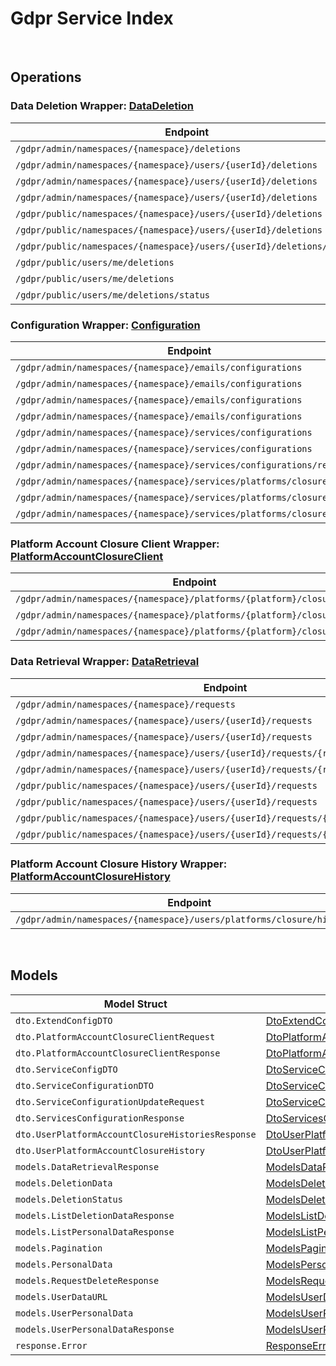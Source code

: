 # Gdpr Service Index

&nbsp;

## Operations

### Data Deletion Wrapper:  [DataDeletion](../../services-api/pkg/service/gdpr/dataDeletion.go)
| Endpoint | Method | ID | Class | Wrapper | Example |
|---|---|---|---|---|---|
| `/gdpr/admin/namespaces/{namespace}/deletions` | GET | AdminGetListDeletionDataRequestShort | [AdminGetListDeletionDataRequestShort](../../gdpr-sdk/pkg/gdprclient/data_deletion/data_deletion_client.go) | [AdminGetListDeletionDataRequestShort](../../services-api/pkg/service/gdpr/dataDeletion.go) | [AdminGetListDeletionDataRequestShort](../../samples/cli/cmd/gdpr/dataDeletion/adminGetListDeletionDataRequest.go) |
| `/gdpr/admin/namespaces/{namespace}/users/{userId}/deletions` | GET | AdminGetUserAccountDeletionRequestShort | [AdminGetUserAccountDeletionRequestShort](../../gdpr-sdk/pkg/gdprclient/data_deletion/data_deletion_client.go) | [AdminGetUserAccountDeletionRequestShort](../../services-api/pkg/service/gdpr/dataDeletion.go) | [AdminGetUserAccountDeletionRequestShort](../../samples/cli/cmd/gdpr/dataDeletion/adminGetUserAccountDeletionRequest.go) |
| `/gdpr/admin/namespaces/{namespace}/users/{userId}/deletions` | POST | AdminSubmitUserAccountDeletionRequestShort | [AdminSubmitUserAccountDeletionRequestShort](../../gdpr-sdk/pkg/gdprclient/data_deletion/data_deletion_client.go) | [AdminSubmitUserAccountDeletionRequestShort](../../services-api/pkg/service/gdpr/dataDeletion.go) | [AdminSubmitUserAccountDeletionRequestShort](../../samples/cli/cmd/gdpr/dataDeletion/adminSubmitUserAccountDeletionRequest.go) |
| `/gdpr/admin/namespaces/{namespace}/users/{userId}/deletions` | DELETE | AdminCancelUserAccountDeletionRequestShort | [AdminCancelUserAccountDeletionRequestShort](../../gdpr-sdk/pkg/gdprclient/data_deletion/data_deletion_client.go) | [AdminCancelUserAccountDeletionRequestShort](../../services-api/pkg/service/gdpr/dataDeletion.go) | [AdminCancelUserAccountDeletionRequestShort](../../samples/cli/cmd/gdpr/dataDeletion/adminCancelUserAccountDeletionRequest.go) |
| `/gdpr/public/namespaces/{namespace}/users/{userId}/deletions` | POST | PublicSubmitUserAccountDeletionRequestShort | [PublicSubmitUserAccountDeletionRequestShort](../../gdpr-sdk/pkg/gdprclient/data_deletion/data_deletion_client.go) | [PublicSubmitUserAccountDeletionRequestShort](../../services-api/pkg/service/gdpr/dataDeletion.go) | [PublicSubmitUserAccountDeletionRequestShort](../../samples/cli/cmd/gdpr/dataDeletion/publicSubmitUserAccountDeletionRequest.go) |
| `/gdpr/public/namespaces/{namespace}/users/{userId}/deletions` | DELETE | PublicCancelUserAccountDeletionRequestShort | [PublicCancelUserAccountDeletionRequestShort](../../gdpr-sdk/pkg/gdprclient/data_deletion/data_deletion_client.go) | [PublicCancelUserAccountDeletionRequestShort](../../services-api/pkg/service/gdpr/dataDeletion.go) | [PublicCancelUserAccountDeletionRequestShort](../../samples/cli/cmd/gdpr/dataDeletion/publicCancelUserAccountDeletionRequest.go) |
| `/gdpr/public/namespaces/{namespace}/users/{userId}/deletions/status` | GET | PublicGetUserAccountDeletionStatusShort | [PublicGetUserAccountDeletionStatusShort](../../gdpr-sdk/pkg/gdprclient/data_deletion/data_deletion_client.go) | [PublicGetUserAccountDeletionStatusShort](../../services-api/pkg/service/gdpr/dataDeletion.go) | [PublicGetUserAccountDeletionStatusShort](../../samples/cli/cmd/gdpr/dataDeletion/publicGetUserAccountDeletionStatus.go) |
| `/gdpr/public/users/me/deletions` | POST | PublicSubmitMyAccountDeletionRequestShort | [PublicSubmitMyAccountDeletionRequestShort](../../gdpr-sdk/pkg/gdprclient/data_deletion/data_deletion_client.go) | [PublicSubmitMyAccountDeletionRequestShort](../../services-api/pkg/service/gdpr/dataDeletion.go) | [PublicSubmitMyAccountDeletionRequestShort](../../samples/cli/cmd/gdpr/dataDeletion/publicSubmitMyAccountDeletionRequest.go) |
| `/gdpr/public/users/me/deletions` | DELETE | PublicCancelMyAccountDeletionRequestShort | [PublicCancelMyAccountDeletionRequestShort](../../gdpr-sdk/pkg/gdprclient/data_deletion/data_deletion_client.go) | [PublicCancelMyAccountDeletionRequestShort](../../services-api/pkg/service/gdpr/dataDeletion.go) | [PublicCancelMyAccountDeletionRequestShort](../../samples/cli/cmd/gdpr/dataDeletion/publicCancelMyAccountDeletionRequest.go) |
| `/gdpr/public/users/me/deletions/status` | GET | PublicGetMyAccountDeletionStatusShort | [PublicGetMyAccountDeletionStatusShort](../../gdpr-sdk/pkg/gdprclient/data_deletion/data_deletion_client.go) | [PublicGetMyAccountDeletionStatusShort](../../services-api/pkg/service/gdpr/dataDeletion.go) | [PublicGetMyAccountDeletionStatusShort](../../samples/cli/cmd/gdpr/dataDeletion/publicGetMyAccountDeletionStatus.go) |

### Configuration Wrapper:  [Configuration](../../services-api/pkg/service/gdpr/configuration.go)
| Endpoint | Method | ID | Class | Wrapper | Example |
|---|---|---|---|---|---|
| `/gdpr/admin/namespaces/{namespace}/emails/configurations` | GET | GetAdminEmailConfigurationShort | [GetAdminEmailConfigurationShort](../../gdpr-sdk/pkg/gdprclient/configuration/configuration_client.go) | [GetAdminEmailConfigurationShort](../../services-api/pkg/service/gdpr/configuration.go) | [GetAdminEmailConfigurationShort](../../samples/cli/cmd/gdpr/configuration/getAdminEmailConfiguration.go) |
| `/gdpr/admin/namespaces/{namespace}/emails/configurations` | PUT | UpdateAdminEmailConfigurationShort | [UpdateAdminEmailConfigurationShort](../../gdpr-sdk/pkg/gdprclient/configuration/configuration_client.go) | [UpdateAdminEmailConfigurationShort](../../services-api/pkg/service/gdpr/configuration.go) | [UpdateAdminEmailConfigurationShort](../../samples/cli/cmd/gdpr/configuration/updateAdminEmailConfiguration.go) |
| `/gdpr/admin/namespaces/{namespace}/emails/configurations` | POST | SaveAdminEmailConfigurationShort | [SaveAdminEmailConfigurationShort](../../gdpr-sdk/pkg/gdprclient/configuration/configuration_client.go) | [SaveAdminEmailConfigurationShort](../../services-api/pkg/service/gdpr/configuration.go) | [SaveAdminEmailConfigurationShort](../../samples/cli/cmd/gdpr/configuration/saveAdminEmailConfiguration.go) |
| `/gdpr/admin/namespaces/{namespace}/emails/configurations` | DELETE | DeleteAdminEmailConfigurationShort | [DeleteAdminEmailConfigurationShort](../../gdpr-sdk/pkg/gdprclient/configuration/configuration_client.go) | [DeleteAdminEmailConfigurationShort](../../services-api/pkg/service/gdpr/configuration.go) | [DeleteAdminEmailConfigurationShort](../../samples/cli/cmd/gdpr/configuration/deleteAdminEmailConfiguration.go) |
| `/gdpr/admin/namespaces/{namespace}/services/configurations` | GET | AdminGetServicesConfigurationShort | [AdminGetServicesConfigurationShort](../../gdpr-sdk/pkg/gdprclient/configuration/configuration_client.go) | [AdminGetServicesConfigurationShort](../../services-api/pkg/service/gdpr/configuration.go) | [AdminGetServicesConfigurationShort](../../samples/cli/cmd/gdpr/configuration/adminGetServicesConfiguration.go) |
| `/gdpr/admin/namespaces/{namespace}/services/configurations` | PUT | AdminUpdateServicesConfigurationShort | [AdminUpdateServicesConfigurationShort](../../gdpr-sdk/pkg/gdprclient/configuration/configuration_client.go) | [AdminUpdateServicesConfigurationShort](../../services-api/pkg/service/gdpr/configuration.go) | [AdminUpdateServicesConfigurationShort](../../samples/cli/cmd/gdpr/configuration/adminUpdateServicesConfiguration.go) |
| `/gdpr/admin/namespaces/{namespace}/services/configurations/reset` | DELETE | AdminResetServicesConfigurationShort | [AdminResetServicesConfigurationShort](../../gdpr-sdk/pkg/gdprclient/configuration/configuration_client.go) | [AdminResetServicesConfigurationShort](../../services-api/pkg/service/gdpr/configuration.go) | [AdminResetServicesConfigurationShort](../../samples/cli/cmd/gdpr/configuration/adminResetServicesConfiguration.go) |
| `/gdpr/admin/namespaces/{namespace}/services/platforms/closure/config` | GET | AdminGetPlatformAccountClosureServicesConfigurationShort | [AdminGetPlatformAccountClosureServicesConfigurationShort](../../gdpr-sdk/pkg/gdprclient/configuration/configuration_client.go) | [AdminGetPlatformAccountClosureServicesConfigurationShort](../../services-api/pkg/service/gdpr/configuration.go) | [AdminGetPlatformAccountClosureServicesConfigurationShort](../../samples/cli/cmd/gdpr/configuration/adminGetPlatformAccountClosureServicesConfiguration.go) |
| `/gdpr/admin/namespaces/{namespace}/services/platforms/closure/config` | PUT | AdminUpdatePlatformAccountClosureServicesConfigurationShort | [AdminUpdatePlatformAccountClosureServicesConfigurationShort](../../gdpr-sdk/pkg/gdprclient/configuration/configuration_client.go) | [AdminUpdatePlatformAccountClosureServicesConfigurationShort](../../services-api/pkg/service/gdpr/configuration.go) | [AdminUpdatePlatformAccountClosureServicesConfigurationShort](../../samples/cli/cmd/gdpr/configuration/adminUpdatePlatformAccountClosureServicesConfiguration.go) |
| `/gdpr/admin/namespaces/{namespace}/services/platforms/closure/config` | DELETE | AdminResetPlatformAccountClosureServicesConfigurationShort | [AdminResetPlatformAccountClosureServicesConfigurationShort](../../gdpr-sdk/pkg/gdprclient/configuration/configuration_client.go) | [AdminResetPlatformAccountClosureServicesConfigurationShort](../../services-api/pkg/service/gdpr/configuration.go) | [AdminResetPlatformAccountClosureServicesConfigurationShort](../../samples/cli/cmd/gdpr/configuration/adminResetPlatformAccountClosureServicesConfiguration.go) |

### Platform Account Closure Client Wrapper:  [PlatformAccountClosureClient](../../services-api/pkg/service/gdpr/platformAccountClosureClient.go)
| Endpoint | Method | ID | Class | Wrapper | Example |
|---|---|---|---|---|---|
| `/gdpr/admin/namespaces/{namespace}/platforms/{platform}/closure/client` | GET | AdminGetPlatformAccountClosureClientShort | [AdminGetPlatformAccountClosureClientShort](../../gdpr-sdk/pkg/gdprclient/platform_account_closure_client/platform_account_closure_client_client.go) | [AdminGetPlatformAccountClosureClientShort](../../services-api/pkg/service/gdpr/platformAccountClosureClient.go) | [AdminGetPlatformAccountClosureClientShort](../../samples/cli/cmd/gdpr/platformAccountClosureClient/adminGetPlatformAccountClosureClient.go) |
| `/gdpr/admin/namespaces/{namespace}/platforms/{platform}/closure/client` | POST | AdminUpdatePlatformAccountClosureClientShort | [AdminUpdatePlatformAccountClosureClientShort](../../gdpr-sdk/pkg/gdprclient/platform_account_closure_client/platform_account_closure_client_client.go) | [AdminUpdatePlatformAccountClosureClientShort](../../services-api/pkg/service/gdpr/platformAccountClosureClient.go) | [AdminUpdatePlatformAccountClosureClientShort](../../samples/cli/cmd/gdpr/platformAccountClosureClient/adminUpdatePlatformAccountClosureClient.go) |
| `/gdpr/admin/namespaces/{namespace}/platforms/{platform}/closure/client` | DELETE | AdminDeletePlatformAccountClosureClientShort | [AdminDeletePlatformAccountClosureClientShort](../../gdpr-sdk/pkg/gdprclient/platform_account_closure_client/platform_account_closure_client_client.go) | [AdminDeletePlatformAccountClosureClientShort](../../services-api/pkg/service/gdpr/platformAccountClosureClient.go) | [AdminDeletePlatformAccountClosureClientShort](../../samples/cli/cmd/gdpr/platformAccountClosureClient/adminDeletePlatformAccountClosureClient.go) |

### Data Retrieval Wrapper:  [DataRetrieval](../../services-api/pkg/service/gdpr/dataRetrieval.go)
| Endpoint | Method | ID | Class | Wrapper | Example |
|---|---|---|---|---|---|
| `/gdpr/admin/namespaces/{namespace}/requests` | GET | AdminGetListPersonalDataRequestShort | [AdminGetListPersonalDataRequestShort](../../gdpr-sdk/pkg/gdprclient/data_retrieval/data_retrieval_client.go) | [AdminGetListPersonalDataRequestShort](../../services-api/pkg/service/gdpr/dataRetrieval.go) | [AdminGetListPersonalDataRequestShort](../../samples/cli/cmd/gdpr/dataRetrieval/adminGetListPersonalDataRequest.go) |
| `/gdpr/admin/namespaces/{namespace}/users/{userId}/requests` | GET | AdminGetUserPersonalDataRequestsShort | [AdminGetUserPersonalDataRequestsShort](../../gdpr-sdk/pkg/gdprclient/data_retrieval/data_retrieval_client.go) | [AdminGetUserPersonalDataRequestsShort](../../services-api/pkg/service/gdpr/dataRetrieval.go) | [AdminGetUserPersonalDataRequestsShort](../../samples/cli/cmd/gdpr/dataRetrieval/adminGetUserPersonalDataRequests.go) |
| `/gdpr/admin/namespaces/{namespace}/users/{userId}/requests` | POST | AdminRequestDataRetrievalShort | [AdminRequestDataRetrievalShort](../../gdpr-sdk/pkg/gdprclient/data_retrieval/data_retrieval_client.go) | [AdminRequestDataRetrievalShort](../../services-api/pkg/service/gdpr/dataRetrieval.go) | [AdminRequestDataRetrievalShort](../../samples/cli/cmd/gdpr/dataRetrieval/adminRequestDataRetrieval.go) |
| `/gdpr/admin/namespaces/{namespace}/users/{userId}/requests/{requestDate}` | DELETE | AdminCancelUserPersonalDataRequestShort | [AdminCancelUserPersonalDataRequestShort](../../gdpr-sdk/pkg/gdprclient/data_retrieval/data_retrieval_client.go) | [AdminCancelUserPersonalDataRequestShort](../../services-api/pkg/service/gdpr/dataRetrieval.go) | [AdminCancelUserPersonalDataRequestShort](../../samples/cli/cmd/gdpr/dataRetrieval/adminCancelUserPersonalDataRequest.go) |
| `/gdpr/admin/namespaces/{namespace}/users/{userId}/requests/{requestDate}/generate` | POST | AdminGeneratePersonalDataURLShort | [AdminGeneratePersonalDataURLShort](../../gdpr-sdk/pkg/gdprclient/data_retrieval/data_retrieval_client.go) | [AdminGeneratePersonalDataURLShort](../../services-api/pkg/service/gdpr/dataRetrieval.go) | [AdminGeneratePersonalDataURLShort](../../samples/cli/cmd/gdpr/dataRetrieval/adminGeneratePersonalDataURL.go) |
| `/gdpr/public/namespaces/{namespace}/users/{userId}/requests` | GET | PublicGetUserPersonalDataRequestsShort | [PublicGetUserPersonalDataRequestsShort](../../gdpr-sdk/pkg/gdprclient/data_retrieval/data_retrieval_client.go) | [PublicGetUserPersonalDataRequestsShort](../../services-api/pkg/service/gdpr/dataRetrieval.go) | [PublicGetUserPersonalDataRequestsShort](../../samples/cli/cmd/gdpr/dataRetrieval/publicGetUserPersonalDataRequests.go) |
| `/gdpr/public/namespaces/{namespace}/users/{userId}/requests` | POST | PublicRequestDataRetrievalShort | [PublicRequestDataRetrievalShort](../../gdpr-sdk/pkg/gdprclient/data_retrieval/data_retrieval_client.go) | [PublicRequestDataRetrievalShort](../../services-api/pkg/service/gdpr/dataRetrieval.go) | [PublicRequestDataRetrievalShort](../../samples/cli/cmd/gdpr/dataRetrieval/publicRequestDataRetrieval.go) |
| `/gdpr/public/namespaces/{namespace}/users/{userId}/requests/{requestDate}` | DELETE | PublicCancelUserPersonalDataRequestShort | [PublicCancelUserPersonalDataRequestShort](../../gdpr-sdk/pkg/gdprclient/data_retrieval/data_retrieval_client.go) | [PublicCancelUserPersonalDataRequestShort](../../services-api/pkg/service/gdpr/dataRetrieval.go) | [PublicCancelUserPersonalDataRequestShort](../../samples/cli/cmd/gdpr/dataRetrieval/publicCancelUserPersonalDataRequest.go) |
| `/gdpr/public/namespaces/{namespace}/users/{userId}/requests/{requestDate}/generate` | POST | PublicGeneratePersonalDataURLShort | [PublicGeneratePersonalDataURLShort](../../gdpr-sdk/pkg/gdprclient/data_retrieval/data_retrieval_client.go) | [PublicGeneratePersonalDataURLShort](../../services-api/pkg/service/gdpr/dataRetrieval.go) | [PublicGeneratePersonalDataURLShort](../../samples/cli/cmd/gdpr/dataRetrieval/publicGeneratePersonalDataURL.go) |

### Platform Account Closure History Wrapper:  [PlatformAccountClosureHistory](../../services-api/pkg/service/gdpr/platformAccountClosureHistory.go)
| Endpoint | Method | ID | Class | Wrapper | Example |
|---|---|---|---|---|---|
| `/gdpr/admin/namespaces/{namespace}/users/platforms/closure/histories` | GET | AdminGetUserPlatformAccountClosureHistoriesShort | [AdminGetUserPlatformAccountClosureHistoriesShort](../../gdpr-sdk/pkg/gdprclient/platform_account_closure_history/platform_account_closure_history_client.go) | [AdminGetUserPlatformAccountClosureHistoriesShort](../../services-api/pkg/service/gdpr/platformAccountClosureHistory.go) | [AdminGetUserPlatformAccountClosureHistoriesShort](../../samples/cli/cmd/gdpr/platformAccountClosureHistory/adminGetUserPlatformAccountClosureHistories.go) |


&nbsp;  

## Models

| Model Struct | Class |
|---|---|
| `dto.ExtendConfigDTO` | [DtoExtendConfigDTO ](../../gdpr-sdk/pkg/gdprclientmodels/dto_extend_config_dto.go) |
| `dto.PlatformAccountClosureClientRequest` | [DtoPlatformAccountClosureClientRequest ](../../gdpr-sdk/pkg/gdprclientmodels/dto_platform_account_closure_client_request.go) |
| `dto.PlatformAccountClosureClientResponse` | [DtoPlatformAccountClosureClientResponse ](../../gdpr-sdk/pkg/gdprclientmodels/dto_platform_account_closure_client_response.go) |
| `dto.ServiceConfigDTO` | [DtoServiceConfigDTO ](../../gdpr-sdk/pkg/gdprclientmodels/dto_service_config_dto.go) |
| `dto.ServiceConfigurationDTO` | [DtoServiceConfigurationDTO ](../../gdpr-sdk/pkg/gdprclientmodels/dto_service_configuration_dto.go) |
| `dto.ServiceConfigurationUpdateRequest` | [DtoServiceConfigurationUpdateRequest ](../../gdpr-sdk/pkg/gdprclientmodels/dto_service_configuration_update_request.go) |
| `dto.ServicesConfigurationResponse` | [DtoServicesConfigurationResponse ](../../gdpr-sdk/pkg/gdprclientmodels/dto_services_configuration_response.go) |
| `dto.UserPlatformAccountClosureHistoriesResponse` | [DtoUserPlatformAccountClosureHistoriesResponse ](../../gdpr-sdk/pkg/gdprclientmodels/dto_user_platform_account_closure_histories_response.go) |
| `dto.UserPlatformAccountClosureHistory` | [DtoUserPlatformAccountClosureHistory ](../../gdpr-sdk/pkg/gdprclientmodels/dto_user_platform_account_closure_history.go) |
| `models.DataRetrievalResponse` | [ModelsDataRetrievalResponse ](../../gdpr-sdk/pkg/gdprclientmodels/models_data_retrieval_response.go) |
| `models.DeletionData` | [ModelsDeletionData ](../../gdpr-sdk/pkg/gdprclientmodels/models_deletion_data.go) |
| `models.DeletionStatus` | [ModelsDeletionStatus ](../../gdpr-sdk/pkg/gdprclientmodels/models_deletion_status.go) |
| `models.ListDeletionDataResponse` | [ModelsListDeletionDataResponse ](../../gdpr-sdk/pkg/gdprclientmodels/models_list_deletion_data_response.go) |
| `models.ListPersonalDataResponse` | [ModelsListPersonalDataResponse ](../../gdpr-sdk/pkg/gdprclientmodels/models_list_personal_data_response.go) |
| `models.Pagination` | [ModelsPagination ](../../gdpr-sdk/pkg/gdprclientmodels/models_pagination.go) |
| `models.PersonalData` | [ModelsPersonalData ](../../gdpr-sdk/pkg/gdprclientmodels/models_personal_data.go) |
| `models.RequestDeleteResponse` | [ModelsRequestDeleteResponse ](../../gdpr-sdk/pkg/gdprclientmodels/models_request_delete_response.go) |
| `models.UserDataURL` | [ModelsUserDataURL ](../../gdpr-sdk/pkg/gdprclientmodels/models_user_data_url.go) |
| `models.UserPersonalData` | [ModelsUserPersonalData ](../../gdpr-sdk/pkg/gdprclientmodels/models_user_personal_data.go) |
| `models.UserPersonalDataResponse` | [ModelsUserPersonalDataResponse ](../../gdpr-sdk/pkg/gdprclientmodels/models_user_personal_data_response.go) |
| `response.Error` | [ResponseError ](../../gdpr-sdk/pkg/gdprclientmodels/response_error.go) |
